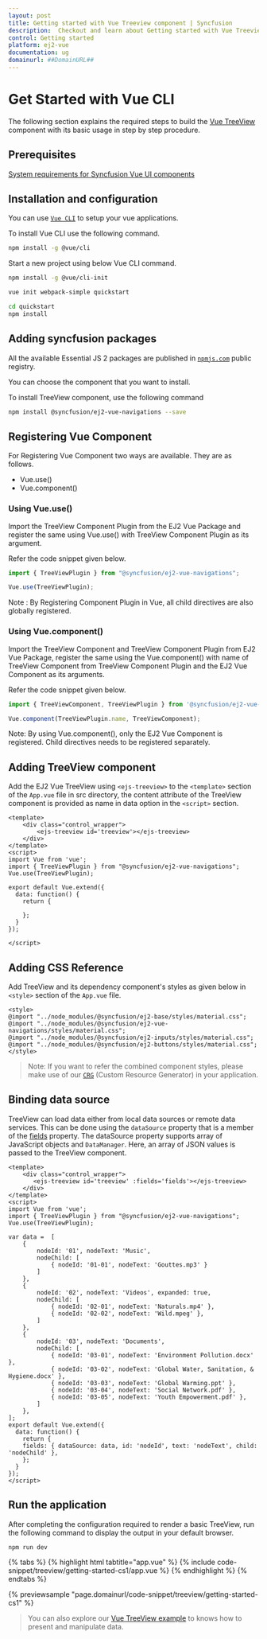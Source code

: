 ```yaml
---
layout: post
title: Getting started with Vue Treeview component | Syncfusion
description:  Checkout and learn about Getting started with Vue Treeview component of Syncfusion Essential JS 2 and more details.
control: Getting started 
platform: ej2-vue
documentation: ug
domainurl: ##DomainURL##
---
```


# Get Started with Vue CLI

The following section explains the required steps to build the [Vue TreeView](https://www.syncfusion.com/vue-ui-components/vue-tree-view) component with its basic usage in step by step procedure.

## Prerequisites

[System requirements for Syncfusion Vue UI components](https://ej2.syncfusion.com/vue/documentation/system-requirements/)

## Installation and configuration

You can use [`Vue CLI`](https://github.com/vuejs/vue-cli) to setup your vue applications.

To install Vue CLI use the following command.

```bash
npm install -g @vue/cli
```

Start a new project using below Vue CLI command.

```bash
npm install -g @vue/cli-init

vue init webpack-simple quickstart

cd quickstart
npm install

```

## Adding syncfusion packages

All the available Essential JS 2 packages are published in [`npmjs.com`](https://www.npmjs.com/~syncfusionorg) public registry.

You can choose the component that you want to install.

To install TreeView component, use the following command

```bash
npm install @syncfusion/ej2-vue-navigations --save
```

## Registering Vue Component

For Registering Vue Component two ways are available. They are as follows.
* Vue.use()
* Vue.component()

### Using Vue.use()

Import the TreeView Component Plugin from the EJ2 Vue Package and register the same using Vue.use() with TreeView Component Plugin as its argument.

Refer the code snippet given below.

```ts
import { TreeViewPlugin } from "@syncfusion/ej2-vue-navigations";

Vue.use(TreeViewPlugin);
```

Note : By Registering Component Plugin in Vue, all child directives are also globally registered.

### Using Vue.component()

Import the TreeView Component and TreeView Component Plugin from EJ2 Vue Package, register the same using the Vue.component() with name of TreeView Component from TreeView Component Plugin and the EJ2 Vue Component as its arguments.

Refer the code snippet given below.

```ts
import { TreeViewComponent, TreeViewPlugin } from '@syncfusion/ej2-vue-navigations';

Vue.component(TreeViewPlugin.name, TreeViewComponent);
```

Note: By using Vue.component(), only the EJ2 Vue Component is registered. Child directives needs to be registered separately.

## Adding TreeView component

Add the EJ2 Vue TreeView using `<ejs-treeview>` to the `<template>` section of the `App.vue` file in src directory, the content attribute of the TreeView component is provided as name in data option in the `<script>` section.

```
<template>
    <div class="control_wrapper">
        <ejs-treeview id='treeview'></ejs-treeview>
    </div>
</template>
<script>
import Vue from 'vue';
import { TreeViewPlugin } from "@syncfusion/ej2-vue-navigations";
Vue.use(TreeViewPlugin);

export default Vue.extend({
  data: function() {
    return {

    };
  }
});

</script>
```

## Adding CSS Reference

Add TreeView and its dependency component's styles as given below in `<style>` section of the `App.vue` file.

```
<style>
@import "../node_modules/@syncfusion/ej2-base/styles/material.css";
@import "../node_modules/@syncfusion/ej2-vue-navigations/styles/material.css";
@import "../node_modules/@syncfusion/ej2-inputs/styles/material.css";
@import "../node_modules/@syncfusion/ej2-buttons/styles/material.css";
</style>
```

>Note: If you want to refer the combined component styles, please make use of our [`CRG`](https://ej2crg.azurewebsites.net/) (Custom Resource Generator) in your application.

## Binding data source

TreeView can load data either from local data sources or remote data services. This can be done using the `dataSource` property that is a member of the [fields](https://ej2.syncfusion.com/vue/documentation/api/treeview#fields) property. The dataSource property supports array of JavaScript objects and `DataManager`. Here, an array of JSON values is passed to the TreeView component.

```
<template>
    <div class="control_wrapper">
       <ejs-treeview id='treeview' :fields='fields'></ejs-treeview>
    </div>
</template>
<script>
import Vue from 'vue';
import { TreeViewPlugin } from "@syncfusion/ej2-vue-navigations";
Vue.use(TreeViewPlugin);

var data =  [
    {
        nodeId: '01', nodeText: 'Music',
        nodeChild: [
            { nodeId: '01-01', nodeText: 'Gouttes.mp3' }
        ]
    },
    {
        nodeId: '02', nodeText: 'Videos', expanded: true,
        nodeChild: [
            { nodeId: '02-01', nodeText: 'Naturals.mp4' },
            { nodeId: '02-02', nodeText: 'Wild.mpeg' },
        ]
    },
    {
        nodeId: '03', nodeText: 'Documents',
        nodeChild: [
            { nodeId: '03-01', nodeText: 'Environment Pollution.docx' },
            { nodeId: '03-02', nodeText: 'Global Water, Sanitation, & Hygiene.docx' },
            { nodeId: '03-03', nodeText: 'Global Warming.ppt' },
            { nodeId: '03-04', nodeText: 'Social Network.pdf' },
            { nodeId: '03-05', nodeText: 'Youth Empowerment.pdf' },
        ]
    },
];
export default Vue.extend({
  data: function() {
    return {
    fields: { dataSource: data, id: 'nodeId', text: 'nodeText', child: 'nodeChild' },
    };
  }
});
</script>
```

## Run the application

After completing the configuration required to render a basic TreeView, run the following command to display the output in your default browser.

```
npm run dev
```

{% tabs %}
{% highlight html tabtitle="app.vue" %}
{% include code-snippet/treeview/getting-started-cs1/app.vue %}
{% endhighlight %}
{% endtabs %}
        
{% previewsample "page.domainurl/code-snippet/treeview/getting-started-cs1" %}

> You can also explore our [Vue TreeView example](https://ej2.syncfusion.com/vue/demos/#/material/treeview/default.html) to knows how to present and manipulate data.